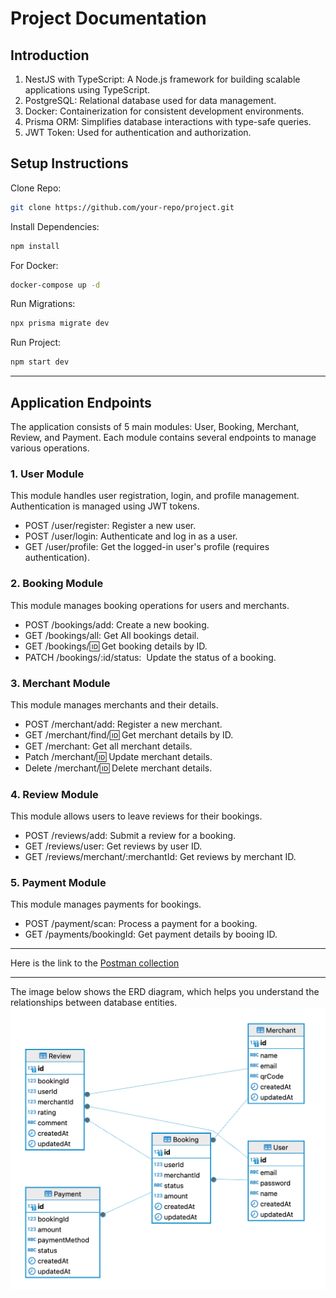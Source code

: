 # Project Documentation
## Introduction
1. NestJS with TypeScript: A Node.js framework for building scalable applications using TypeScript.
2. PostgreSQL: Relational database used for data management.
3. Docker: Containerization for consistent development environments.
4. Prisma ORM: Simplifies database interactions with type-safe queries.
5. JWT Token: Used for authentication and authorization.

## Setup Instructions
Clone Repo:
```bash
git clone https://github.com/your-repo/project.git
```

Install Dependencies:
```bash
npm install
```

For Docker:
```bash
docker-compose up -d
```

Run Migrations:
```bash
npx prisma migrate dev
```

Run Project:
```bash
npm start dev
```

***

## Application Endpoints
The application consists of 5 main modules: User, Booking, Merchant, Review, and Payment. Each module contains several endpoints to manage various operations.

### 1. User Module
This module handles user registration, login, and profile management. Authentication is managed using JWT tokens.
* POST /user/register:    Register a new user.
* POST /user/login:       Authenticate and log in as a user.
* GET /user/profile:      Get the logged-in user's profile (requires authentication).

### 2. Booking Module
This module manages booking operations for users and merchants.
* POST /bookings/add:           Create a new booking.
* GET /bookings/all:            Get All bookings detail.
* GET /bookings/:id:            Get booking details by ID.
* PATCH /bookings/:id/status:   Update the status of a booking.

### 3. Merchant Module
This module manages merchants and their details.
* POST /merchant/add:       Register a new merchant.
* GET /merchant/find/:id:   Get merchant details by ID.
* GET /merchant:            Get all merchant details.
* Patch /merchant/:id:      Update merchant details.
* Delete /merchant/:id:     Delete merchant details.

### 4. Review Module
This module allows users to leave reviews for their bookings.
* POST /reviews/add:                   Submit a review for a booking.
* GET /reviews/user:                   Get reviews by user ID.
* GET /reviews/merchant/:merchantId:   Get reviews by merchant ID.

### 5. Payment Module
This module manages payments for bookings.
* POST /payment/scan:            Process a payment for a booking.
* GET /payments/bookingId:       Get payment details by booing ID.

***
Here is the link to the
[Postman collection](https://github.com/hamza-yameen/scan-to-pay/blob/main/assets/Spin-Pay-App.postman_collection.json)
***
The image below shows the ERD diagram, which helps you understand the relationships between database entities.
![ERD Diagram](https://raw.githubusercontent.com/hamza-yameen/scan-to-pay/main/assets/ER-Diagram.png)
